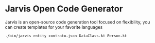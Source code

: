 # Jarvis Open Code Generator #

Jarvis is an open-source code generation tool focused on flexibility, you can create templates for your favorite languages

```bash
./bin/jarvis entity contrato.json DataClass.kt Person.kt
```

